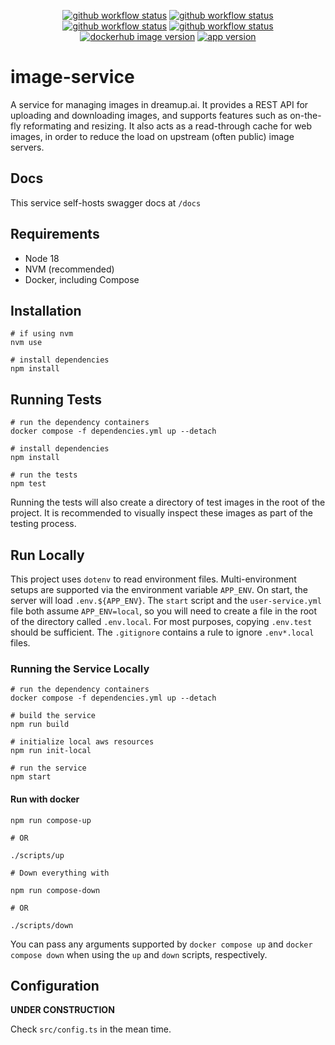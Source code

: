 <p align="center">
  <a href="https://github.com/dreamup-ai/image-service/actions/workflows/ecr-build-push.yml"><img src="https://img.shields.io/github/actions/workflow/status/dreamup-ai/image-service/ecr-build-push.yml?label=ecr-build-push&logo=github&style=plastic" alt="github workflow status"></a>
  <a href="https://github.com/dreamup-ai/image-service/actions/workflows/dockerhub-build-push.yml"><img src="https://img.shields.io/github/actions/workflow/status/dreamup-ai/image-service/dockerhub-build-push.yml?label=dockerhub-build-push&logo=github&style=plastic" alt="github workflow status"></a>
  <a href="https://github.com/dreamup-ai/image-service/actions/workflows/dockerhub-description.yml"><img src="https://img.shields.io/github/actions/workflow/status/dreamup-ai/image-service/dockerhub-description.yml?label=dockerhub-readme&logo=github&style=plastic" alt="github workflow status"></a>
  <a href="https://github.com/dreamup-ai/image-service/actions/workflows/run-tests.yml"><img src="https://img.shields.io/github/actions/workflow/status/dreamup-ai/image-service/run-tests.yml?label=run-tests&logo=github&style=plastic" alt="github workflow status"></a>
  <a href="https://hub.docker.com/r/dreamupai/image-service"><img src="https://img.shields.io/docker/v/dreamupai/image-service?label=dockerhub&logo=docker&sort=date&style=plastic" alt="dockerhub image version"></a>
  <a href="https://github.com/dreamup-ai/image-service"><img src="https://img.shields.io/github/package-json/v/dreamup-ai/image-service?color=purple&label=version&style=plastic" alt="app version"></a>
</p>



# image-service
A service for managing images in dreamup.ai. It provides a REST API for uploading and downloading images, and supports features such as on-the-fly reformating and resizing. It also acts as a read-through cache for web images, in order to reduce the load on upstream (often public) image servers.

## Docs

This service self-hosts swagger docs at `/docs`

## Requirements
- Node 18
- NVM (recommended)
- Docker, including Compose

## Installation

```shell
# if using nvm
nvm use

# install dependencies
npm install
```

## Running Tests

```shell
# run the dependency containers
docker compose -f dependencies.yml up --detach

# install dependencies
npm install

# run the tests
npm test
```

Running the tests will also create a directory of test images in the root of the project. It is recommended to visually inspect these images as part of the testing process.

## Run Locally

This project uses `dotenv` to read environment files. Multi-environment setups are supported via the environment variable `APP_ENV`. On start, the server will load `.env.${APP_ENV}`. The `start` script and the `user-service.yml` file both assume `APP_ENV=local`, so you will need to create a file in the root of the directory called `.env.local`. For most purposes, copying `.env.test` should be sufficient. The `.gitignore` contains a rule to ignore `.env*.local` files.

### Running the Service Locally

```shell
# run the dependency containers
docker compose -f dependencies.yml up --detach

# build the service
npm run build

# initialize local aws resources
npm run init-local

# run the service
npm start
```

#### Run with docker

```shell
npm run compose-up

# OR

./scripts/up

# Down everything with

npm run compose-down

# OR

./scripts/down
```

You can pass any arguments supported by `docker compose up` and `docker compose down` when using the `up` and `down` scripts, respectively.

## Configuration

**UNDER CONSTRUCTION**

Check `src/config.ts` in the mean time.
